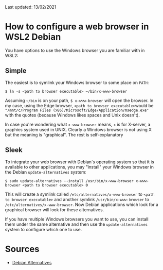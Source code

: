 Last updated: 13/02/2021

# How to configure a web browser in WSL2 Debian

You have options to use the Windows browser you are familiar with in WSL2:

## Simple

The easiest is to symlink your Windows browser to some place on `PATH`:

```
$ ln -s <path to browser executable> ~/bin/x-www-browser
```

Assuming `~/bin` is on your path, `$ x-www-browser` will open the browser.
In my case, using the Edge browser, `<path to browser executable>`would be
`"/mnt/c/Program Files (x86)/Microsoft/Edge/Application/msedge.exe"`
with the quotes (because Windows likes spaces and Unix doesn't).

In case you're wondering what `x-www-browser` means, `x` is for X-server,
a graphics system used in UNIX.
Clearly a Windows browser is not using X but the meaning is "graphical".
The rest is self-explanatory

## Sleek

To integrate your web browser with Debian's operating system so that it 
is available to other applications, you may "install" your Windows browser
in the Debian `update-alternatives` system:

```
$ sudo update-alternatives --install /usr/bin/x-www-browser x-www-browser <path to browser executable> 0
```

This will create a symlink called `/etc/alternatives/x-www-browser` to
`<path to browser executable>` and another symlink 
`/usr/bin/x-www-browser` to `/etc/alternatives/x-www-browser`.
Now Debian applications which look for a graphical browser will look for 
these alternatives.

If you have multiple Windows browsers you want to use, you can install
them under the same alternative and then use the `update-alternatives`
system to configure which one to use.

# Sources

- [Debian Alternatives](https://wiki.debian.org/DebianAlternatives)
